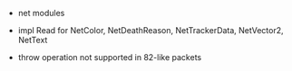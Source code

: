 - net modules

- impl Read for NetColor, NetDeathReason, NetTrackerData, NetVector2, NetText
- throw operation not supported in 82-like packets
